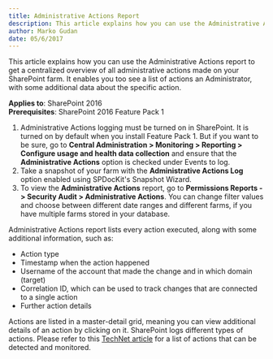 ```yaml
---
title: Administrative Actions Report
description: This article explains how you can use the Administrative Actions report to get a centralized overview of all administrative actions made on your SharePoint farm.
author: Marko Gudan
date: 05/6/2017
---
```


This article explains how you can use the Administrative Actions report to get a centralized overview of all administrative actions made on your SharePoint farm. It enables you too see a list of actions an Administrator, with some additional data about the specific action.

__Applies to__: SharePoint 2016  
__Prerequisites__: SharePoint 2016 Feature Pack 1  
1. Administrative Actions logging must be turned on in SharePoint. It is turned on by default when you install Feature Pack 1. But if you want to be sure, go to __Central Administration > Monitoring > Reporting > Configure usage and health data collection__ and ensure that the __Administrative Actions__ option is checked under Events to log. 
1. Take a snapshot of your farm with the __Administrative Actions Log__ option enabled using SPDocKit's Snapshot Wizard.  
1. To view the __Administrative Actions__ report, go to __Permissions Reports -> Security Audit > Administrative Actions__. You can change filter values and choose between different date ranges and different farms, if you have multiple farms stored in your database.

Administrative Actions report lists every action executed, along with some additional information, such as:  
* Action type 
* Timestamp when the action happened 
* Username of the account that made the change and in which domain (target) 
* Correlation ID, which can be used to track changes that are connected to a single action
* Further action details 

Actions are listed in a master-detail grid, meaning you can view additional details of an action by clicking on it. SharePoint logs different types of actions. Please refer to this [TechNet article](https://tinyurl.com/ycs8rawa) for a list of actions that can be detected and monitored. 


